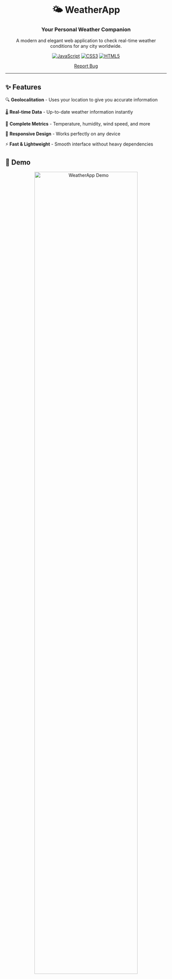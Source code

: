 <div align="center">

# 🌤️ WeatherApp

### Your Personal Weather Companion

A modern and elegant web application to check real-time weather conditions for any city worldwide.

[![JavaScript](https://img.shields.io/badge/JavaScript-F7DF1E?style=for-the-badge&logo=javascript&logoColor=black)](https://developer.mozilla.org/en-US/docs/Web/JavaScript)
[![CSS3](https://img.shields.io/badge/CSS3-1572B6?style=for-the-badge&logo=css3&logoColor=white)](https://developer.mozilla.org/en-US/docs/Web/CSS)
[![HTML5](https://img.shields.io/badge/HTML5-E34F26?style=for-the-badge&logo=html5&logoColor=white)](https://developer.mozilla.org/en-US/docs/Web/HTML)

[Report Bug](https://github.com/n3brrr/WeatherApp/issues)

</div>

---

## ✨ Features

🔍 **Geolocalitation** - Uses your location to give you accurate information

🌡️ **Real-time Data** - Up-to-date weather information instantly

💨 **Complete Metrics** - Temperature, humidity, wind speed, and more

🎨 **Responsive Design** - Works perfectly on any device

⚡ **Fast & Lightweight** - Smooth interface without heavy dependencies

## 🚀 Demo

<div align="center">
  <img src="https://via.placeholder.com/800x400/1e3a8a/ffffff?text=WeatherApp+Screenshot" alt="WeatherApp Demo" width="80%">
</div>

